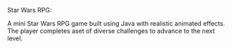 Star Wars RPG:

A mini Star Wars RPG game built using Java with realistic animated effects.  The player completes aset of diverse challenges to advance to the next level.
